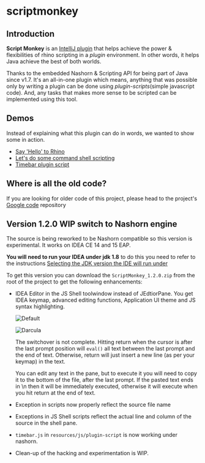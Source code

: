 scriptmonkey
============

Introduction
------------
**Script Monkey** is an [IntelliJ plugin](http://plugins.jetbrains.com/plugin?pr=idea&pluginId=3674) that helps achieve the power & flexibilities of 
rhino scripting in a *plugin* environment.
In other words, it helps Java achieve the best of both worlds.

Thanks to the embedded Nashorn & Scripting API for being part of Java since v1.7. It's an all-in-one plugin which means, anything that was possible only by writing a plugin can be done using _plugin-scripts_(simple javascript code). And, any tasks that makes more sense to be scripted can be implemented using this tool.

Demos
-----
Instead of explaining what this plugin can do in words, we wanted to show some in action. 
* [Say 'Hello' to Rhino](http://scriptmonkey.boxysystems.com/demos/HelloRhino/HelloRhino.htm)
* [Let's do some command shell scripting](http://scriptmonkey.boxysystems.com/demos/CommandShell/CommandShell.htm)
* [Timebar plugin script](http://scriptmonkey.boxysystems.com/demos/TimebarPluginScript/TimebarPluginScript.htm)

Where is all the old code?
--------------------------
If you are looking for older code of this project, please head to the project's [Google code](https://code.google.com/p/scriptmonkey/) repository

Version 1.2.0 WIP switch to Nashorn engine
---------------------
The source is being reworked to be Nashorn compatible so this version is experimental. It works on IDEA CE 14 and 15 EAP. 

**You will need to run your IDEA under jdk 1.8** to do this you need to refer to the instructions [Selecting the JDK version the IDE will run under](https://intellij-support.jetbrains.com/hc/en-us/articles/206827547-Selecting-the-JDK-version-the-IDE-will-run-under)


To get this version you can download the `ScriptMonkey_1.2.0.zip` from the root of the project to get the following enhancements:

-   IDEA Editor in the JS Shell toolwindow instead of JEdtiorPane. You get IDEA keymap, advanced editing functions, Application UI theme and JS syntax highlighting.

    ![Default](https://raw.githubusercontent.com/vsch/scriptmonkey/develop/assets/ScreenShot_toolwindow_default.png)
    
    ![Darcula](https://raw.githubusercontent.com/vsch/scriptmonkey/develop/assets/ScreenShot_toolwindow_darcula.png)    

    The switchover is not complete. Hitting return when the cursor is after the last prompt position will `eval()` all text between the last prompt and the end of text.
    Otherwise, return will just insert a new line (as per your keymap) in the text.
        
    You can edit any text in the pane, but to execute it you will need to copy it to the bottom of the file, after the last prompt. If the pasted text ends in \n then it will be immediately executed, otherwise it will execute when you hit return at the end of text.
-   Exception in scripts now properly reflect the source file name
-   Exceptions in JS Shell scripts reflect the actual line and column of the source in the shell pane.
-   `timebar.js` in `resources/js/plugin-script` is now working under nashorn.
-   Clean-up of the hacking and experimentation is WIP.

